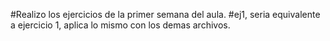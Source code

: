 #Realizo los ejercicios de la primer semana del aula.
#ej1, seria equivalente a ejercicio 1, aplica lo mismo con los demas archivos.

